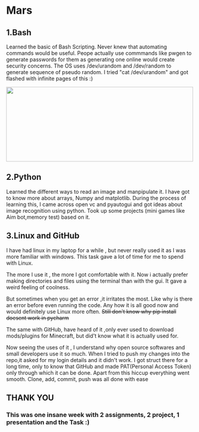 # Mars

## 1.Bash

Learned the basic of  Bash Scripting. Never knew that automating commands would be useful.
Peope actually use commmands like pwgen to generate passwords for them as generating one online would create security concerns. The OS uses /dev/urandom and /dev/random to generate sequence of pseudo random. I tried "cat /dev/urandom" and got flashed with infinite pages of this :)

<img src="https://i2.paste.pics/OH16L.png?trs=5dfc1c166996a7c838a5ad92f2cdd8a76028cf419f596ded55460e126bcb4f67" width="500" height="200"/>




## 2.Python 

Learned the different ways to read an image and manpipulate it. I have got to know more about arrays, Numpy and matplotlib. 
During the process of learning this, I came across open vc and pyautogui and got ideas about image recognition using python. Took up some projects (mini games like Aim bot,memory test) based on it.


## 3.Linux and GitHub

I have had linux in my laptop for a while , but never really used it as I was more familiar with windows.
This task gave a lot of time for me to spend with Linux.

The more I use it , the more I got comfortable with it. Now i actually prefer making directories and files using the terminal than with the gui. It gave a weird feeling of coolness. 

But sometimes when you get an error ,it irritates the most. Like why is there an error before even running the code. Any how it is all good now and would definitely use Linux more often.
~~Still don't know why pip install doesent work in pycharm~~

The same with GitHub, have heard of it ,only ever used to download mods/plugins for Minecraft, but did't know what it is actually used for.

Now seeing the uses of it , I understand why open source softwares and small developers use it so much.
When I tried to push my changes into the repo,it asked for my login details and it didn't work. I got struct there for a long time, only to know that GitHub and made PAT(Personal Access Token) only through which it can be done.
Apart from this hiccup everything went smooth. Clone, add, commit, push was all done with ease

## THANK YOU
### This was one insane week with 2 assignments, 2 project, 1 presentation and the Task :)
